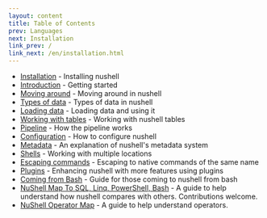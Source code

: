```yaml
---
layout: content
title: Table of Contents
prev: Languages
next: Installation
link_prev: /
link_next: /en/installation.html
---
```


* [Installation](installation.md) - Installing nushell
* [Introduction](introduction.md) - Getting started
* [Moving around](moving_around.md) - Moving around in nushell
* [Types of data](types_of_data.md) - Types of data in nushell
* [Loading data](loading_data.md) - Loading data and using it
* [Working with tables](working_with_tables.md) - Working with nushell tables
* [Pipeline](pipeline.md) - How the pipeline works
* [Configuration](configuration.md) - How to configure nushell
* [Metadata](metadata.md) - An explanation of nushell's metadata system
* [Shells](shells_in_shells.md) - Working with multiple locations
* [Escaping commands](escaping.md) - Escaping to native commands of the same name 
* [Plugins](plugins.md) - Enhancing nushell with more features using plugins
* [Coming from Bash](coming_from_bash.md) - Guide for those coming to nushell from bash
* [NuShell Map To SQL, Linq, PowerShell, Bash](nushell_map.md) - A guide to help understand how nushell compares with others. Contributions welcome.
* [NuShell Operator Map](nushell_operator_map.md) - A guide to help understand operators.
